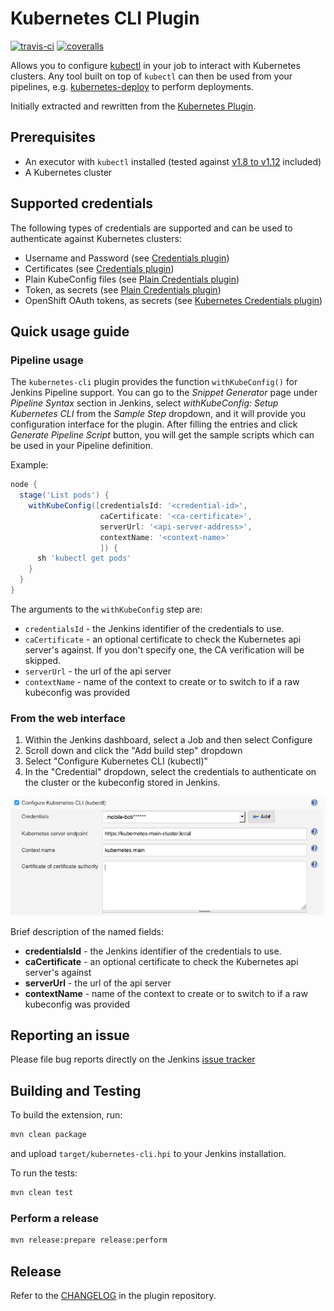 # Kubernetes CLI Plugin

[![travis-ci](https://travis-ci.org/jenkinsci/kubernetes-cli-plugin.svg?branch=master)](https://travis-ci.org/jenkinsci/kubernetes-cli-plugin)
[![coveralls](https://coveralls.io/repos/github/jenkinsci/kubernetes-cli-plugin/badge.svg?branch=master)](https://coveralls.io/github/jenkinsci/kubernetes-cli-plugin?branch=master)

Allows you to configure [kubectl][kubectl] in your job to interact with Kubernetes clusters.
Any tool built on top of `kubectl` can then be used from your pipelines, e.g. [kubernetes-deploy][kubernetes-deploy] to perform deployments.

Initially extracted and rewritten from the [Kubernetes Plugin][kubernetes-plugin].

## Prerequisites
* An executor with `kubectl` installed (tested against [v1.8 to v1.12][travis-config] included)
* A Kubernetes cluster

## Supported credentials
The following types of credentials are supported and can be used to authenticate against Kubernetes clusters:
* Username and Password (see [Credentials plugin][credentials-plugin])
* Certificates (see [Credentials plugin][credentials-plugin])
* Plain KubeConfig files (see [Plain Credentials plugin][plain-credentials-plugin])
* Token, as secrets (see [Plain Credentials plugin][plain-credentials-plugin])
* OpenShift OAuth tokens, as secrets (see [Kubernetes Credentials plugin][kubernetes-credentials-plugin])

## Quick usage guide

### Pipeline usage
The `kubernetes-cli` plugin provides the function `withKubeConfig()` for Jenkins Pipeline support.
You can go to the *Snippet Generator* page under *Pipeline Syntax* section in Jenkins, select
*withKubeConfig: Setup Kubernetes CLI* from the *Sample Step* dropdown, and it will provide you configuration
interface for the plugin. After filling the entries and click *Generate Pipeline Script* button, you will get the sample scripts which can be used
in your Pipeline definition.

Example:
```groovy
node {
  stage('List pods') {
    withKubeConfig([credentialsId: '<credential-id>',
                    caCertificate: '<ca-certificate>',
                    serverUrl: '<api-server-address>',
                    contextName: '<context-name>'
                    ]) {
      sh 'kubectl get pods'
    }
  }
}
```

The arguments to the `withKubeConfig` step are:
* `credentialsId` - the Jenkins identifier of the credentials to use.
* `caCertificate` - an optional certificate to check the Kubernetes api server's against. If you don't specify one, the CA verification will be skipped.
* `serverUrl` - the url of the api server
* `contextName` - name of the context to create or to switch to if a raw kubeconfig was provided


### From the web interface
1. Within the Jenkins dashboard, select a Job and then select Configure
2. Scroll down and click the "Add build step" dropdown
3. Select "Configure Kubernetes CLI (kubectl)"
4. In the "Credential" dropdown, select the credentials to authenticate on the cluster or the kubeconfig stored in Jenkins.

![webui](img/webui.png)


Brief description of the named fields:
* **credentialsId** - the Jenkins identifier of the credentials to use.
* **caCertificate** - an optional certificate to check the Kubernetes api server's against
* **serverUrl** - the url of the api server
* **contextName** - name of the context to create or to switch to if a raw kubeconfig was provided


## Reporting an issue
Please file bug reports directly on the Jenkins [issue tracker][issue-tracker]


## Building and Testing
To build the extension, run:
```bash
mvn clean package
```
and upload `target/kubernetes-cli.hpi` to your Jenkins installation.

To run the tests:
```bash
mvn clean test
```

### Perform a release
```bash
mvn release:prepare release:perform
```

## Release
Refer to the [CHANGELOG](CHANGELOG.md) in the plugin repository.

[travis-config]:.travis.yml
[credentials-plugin]:https://github.com/jenkinsci/credentials-plugin
[kubernetes-plugin]:https://github.com/jenkinsci/kubernetes-plugin
[kubernetes-credentials-plugin]:https://github.com/jenkinsci/kubernetes-credentials-plugin
[plain-credentials-plugin]: https://github.com/jenkinsci/plain-credentials-plugin
[kubectl]:https://kubernetes.io/docs/reference/kubectl/overview/
[kubernetes-deploy]:https://github.com/Shopify/kubernetes-deploy
[master-build]: https://ci.jenkins.io/job/Plugins/job/kubernetes-cli-plugin/job/master/
[issue-tracker]: https://issues.jenkins-ci.org/issues/?jql=project%20%3D%20JENKINS%20AND%20status%20in%20(Open%2C%20%22In%20Progress%22%2C%20Reopened%2C%20%22In%20Review%22)%20AND%20component%20%3D%20kubernetes-cli-plugin
